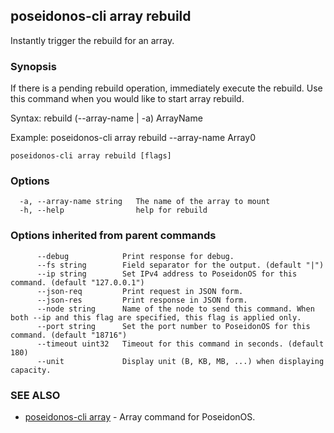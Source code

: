 ## poseidonos-cli array rebuild

Instantly trigger the rebuild for an array.

### Synopsis


If there is a pending rebuild operation, immediately execute the rebuild.
Use this command when you would like to start array rebuild.

Syntax:
	rebuild (--array-name | -a) ArrayName

Example: 
	poseidonos-cli array rebuild --array-name Array0
	
         

```
poseidonos-cli array rebuild [flags]
```

### Options

```
  -a, --array-name string   The name of the array to mount
  -h, --help                help for rebuild
```

### Options inherited from parent commands

```
      --debug            Print response for debug.
      --fs string        Field separator for the output. (default "|")
      --ip string        Set IPv4 address to PoseidonOS for this command. (default "127.0.0.1")
      --json-req         Print request in JSON form.
      --json-res         Print response in JSON form.
      --node string      Name of the node to send this command. When both --ip and this flag are specified, this flag is applied only.
      --port string      Set the port number to PoseidonOS for this command. (default "18716")
      --timeout uint32   Timeout for this command in seconds. (default 180)
      --unit             Display unit (B, KB, MB, ...) when displaying capacity.
```

### SEE ALSO

* [poseidonos-cli array](poseidonos-cli_array.md)	 - Array command for PoseidonOS.

